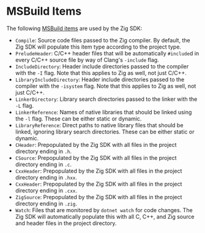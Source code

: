 # MSBuild Items

The following
[MSBuild items](https://docs.microsoft.com/en-us/visualstudio/msbuild/msbuild-items)
are used by the Zig SDK:

* `Compile`: Source code files passed to the Zig compiler. By default, the Zig
  SDK will populate this item type according to the project type.
* `PreludeHeader`: C/C++ header files that will be automatically `#include`d in
  every C/C++ source file by way of Clang's `-include` flag.
* `IncludeDirectory`: Header include directories passed to the compiler with the
  `-I` flag. Note that this applies to Zig as well, not just C/C++.
* `LibraryIncludeDirectory`: Header include directories passed to the compiler
  with the `-isystem` flag. Note that this applies to Zig as well, not just
  C/C++.
* `LinkerDirectory`: Library search directories passed to the linker with the
  `-L` flag.
* `LinkerReference`: Names of native libraries that should be linked using the
  `-l` flag. These can be either static or dynamic.
* `LibraryReference`: Direct paths to native library files that should be
  linked, ignoring library search directories. These can be either static or
  dynamic.
* `CHeader`: Prepopulated by the Zig SDK with all files in the project directory
  ending in `.h`.
* `CSource`: Prepopulated by the Zig SDK with all files in the project directory
  ending in `.c`.
* `CxxHeader`: Prepopulated by the Zig SDK with all files in the project
  directory ending in `.hxx`.
* `CxxHeader`: Prepopulated by the Zig SDK with all files in the project
  directory ending in `.cxx`.
* `ZigSource`: Prepopulated by the Zig SDK with all files in the project
  directory ending in `.zig`.
* `Watch`: Files that are monitored by `dotnet watch` for code changes. The Zig
  SDK will automatically populate this with all C, C++, and Zig source and
  header files in the project directory.
